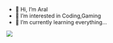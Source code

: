 - 👋 Hi, I’m Aral
- 👀 I’m interested in Coding,Gaming
- 🌱 I’m currently learning everything...

![](https://komarev.com/ghpvc/?username=Developergoth)
